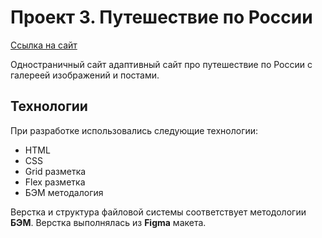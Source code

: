 # Проект 3. Путешествие по России
[Ссылка на сайт](https://k3499.github.io/russian-travel/index.html "Ссылка на сайт")

Одностраничный сайт адаптивный сайт про путешествие по России с галереей изображений и постами.

## Технологии
При разработке использовались следующие технологии:
- HTML
- CSS
- Grid разметка
- Flex разметка
- БЭМ методалогия


Верстка и структура файловой системы соответствует методологии **БЭМ**.
Верстка выполнялась из **Figma** макета.